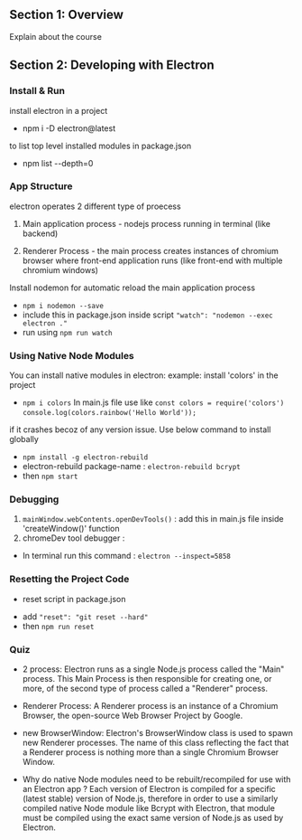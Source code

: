## Section 1: Overview
Explain about the course


## Section 2: Developing with Electron
### Install & Run

install electron in a project
- npm i -D electron@latest

to list top level installed modules in package.json
- npm list --depth=0

### App Structure

electron operates 2 different type of proecess
1. Main application process - nodejs process running in terminal
(like backend)

2. Renderer Process - the main process creates instances of chromium browser where front-end application runs
(like front-end with multiple chromium windows)

Install nodemon for automatic reload the main application process 
-   `npm i nodemon --save`
- include this in package.json inside script 
   ` "watch": "nodemon --exec electron ." `
- run using `npm run watch`

### Using Native Node Modules
You can install native modules in electron:
example: install 'colors' in the project
- `npm i colors`
In main.js file use like 
    `const colors = require('colors') `
    `console.log(colors.rainbow('Hello World'));`

if it crashes becoz of any version issue. Use below command to install globally
- `npm install -g electron-rebuild`
- electron-rebuild package-name : `electron-rebuild bcrypt`
- then `npm start`

### Debugging
1. `mainWindow.webContents.openDevTools()` : add this in main.js file inside 'createWindow()' function
2. chromeDev tool debugger :
- In terminal run this command : `electron --inspect=5858`
### Resetting the Project Code
* reset script in package.json
- add `"reset": "git reset --hard"`
- then `npm run reset`
### Quiz

* 2 process: Electron runs as a single Node.js process called the "Main" process. This Main Process is then responsible for creating one, or more, of the second type of process called a "Renderer" process.

* Renderer Process: A Renderer process is an instance of a Chromium Browser, the open-source Web Browser Project by Google.

* new BrowserWindow: Electron's BrowserWindow class is used to spawn new Renderer processes. The name of this class reflecting the fact that a Renderer process is nothing more than a single Chromium Browser Window.

* Why do native Node modules need to be rebuilt/recompiled for use with an Electron app ?
Each version of Electron is compiled for a specific (latest stable) version of Node.js, therefore in order to use a similarly compiled native Node module like Bcrypt with Electron, that module must be compiled using the exact same version of Node.js as used by Electron.
